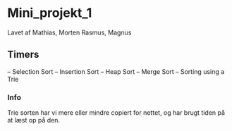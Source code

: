 # Mini_projekt_1

Lavet af  Mathias, Morten Rasmus, Magnus

## Timers

– Selection Sort
– Insertion Sort
– Heap Sort
– Merge Sort
– Sorting using a Trie

### Info

Trie sorten har vi mere eller mindre copiert for nettet, og har brugt tiden på at læst op på den.
